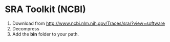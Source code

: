 SRA Toolkit (NCBI)
==================

1. Download from <http://www.ncbi.nlm.nih.gov/Traces/sra/?view=software>
2. Decompress
3. Add the __bin__ folder to your path. 

